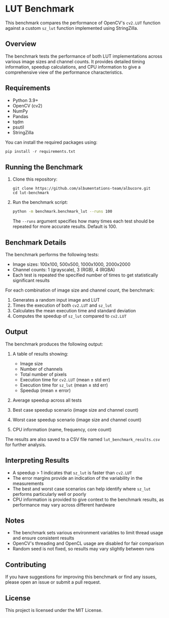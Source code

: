 # LUT Benchmark

This benchmark compares the performance of OpenCV's `cv2.LUT` function against a custom `sz_lut` function implemented using StringZilla.

## Overview

The benchmark tests the performance of both LUT implementations across various image sizes and channel counts. It provides detailed timing information, speedup calculations, and CPU information to give a comprehensive view of the performance characteristics.

## Requirements

- Python 3.9+
- OpenCV (cv2)
- NumPy
- Pandas
- tqdm
- psutil
- StringZilla

You can install the required packages using:

```python
pip install -r requirements.txt
```

## Running the Benchmark

1. Clone this repository:
   ```nash
   git clone https://github.com/albumentations-team/albucore.git
   cd lut-benchmark
   ```

2. Run the benchmark script:
   ```bash
   python -m benchmark.benchmark_lut --runs 100
   ```

   The `--runs` argument specifies how many times each test should be repeated for more accurate results. Default is 100.

## Benchmark Details

The benchmark performs the following tests:

- Image sizes: 100x100, 500x500, 1000x1000, 2000x2000
- Channel counts: 1 (grayscale), 3 (RGB), 4 (RGBA)
- Each test is repeated the specified number of times to get statistically significant results

For each combination of image size and channel count, the benchmark:

1. Generates a random input image and LUT
2. Times the execution of both `cv2.LUT` and `sz_lut`
3. Calculates the mean execution time and standard deviation
4. Computes the speedup of `sz_lut` compared to `cv2.LUT`

## Output

The benchmark produces the following output:

1. A table of results showing:
   - Image size
   - Number of channels
   - Total number of pixels
   - Execution time for `cv2.LUT` (mean ± std err)
   - Execution time for `sz_lut` (mean ± std err)
   - Speedup (mean ± error)

2. Average speedup across all tests
3. Best case speedup scenario (image size and channel count)
4. Worst case speedup scenario (image size and channel count)
5. CPU information (name, frequency, core count)

The results are also saved to a CSV file named `lut_benchmark_results.csv` for further analysis.

## Interpreting Results

- A speedup > 1 indicates that `sz_lut` is faster than `cv2.LUT`
- The error margins provide an indication of the variability in the measurements
- The best and worst case scenarios can help identify where `sz_lut` performs particularly well or poorly
- CPU information is provided to give context to the benchmark results, as performance may vary across different hardware

## Notes

- The benchmark sets various environment variables to limit thread usage and ensure consistent results
- OpenCV's threading and OpenCL usage are disabled for fair comparison
- Random seed is not fixed, so results may vary slightly between runs

## Contributing

If you have suggestions for improving this benchmark or find any issues, please open an issue or submit a pull request.

## License

This project is licensed under the MIT License.
